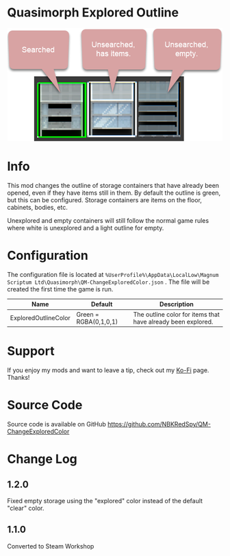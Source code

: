 # Quasimorph Explored Outline

![three search states](media/cabinets-callouts.png)

# Info

This mod changes the outline of storage containers that have already been opened, even if they have items still in them.  By default the outline is green, but this can be configured.
Storage containers are items on the floor, cabinets, bodies, etc.

Unexplored and empty containers will still follow the normal game rules where white is unexplored and a light outline for empty.


# Configuration
The configuration file is located at ```%UserProfile%\AppData\LocalLow\Magnum Scriptum Ltd\Quasimorph\QM-ChangeExploredColor.json``` .
The file will be created the first time the game is run.

|Name|Default|Description|
|--|--|--|
|ExploredOutlineColor|Green = RGBA(0,1,0,1)|The outline color for items that have already been explored.|

# Support
If you enjoy my mods and want to leave a tip, check out my [Ko-Fi](https://ko-fi.com/nbkredspy71915) page.
Thanks!

# Source Code
Source code is available on GitHub https://github.com/NBKRedSpy/QM-ChangeExploredColor

# Change Log

## 1.2.0
Fixed empty storage using the "explored" color instead of the default "clear" color.

## 1.1.0
Converted to Steam Workshop

